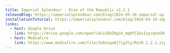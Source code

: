 ```yaml
---
title: Imperial Splendour - Rise of the Republic v1.2.1
releaseBlog: https://imperialsplendour.com/blog/2024-03-18-imperial-splendour-rise-of-the-republic-v121-release-blog
installationTutorial: https://imperialsplendour.com/blog/2024-03-18-imperial-splendour-rise-of-the-republic-v121-release-blog
links:
  - host: Google Drive
    link: https://drive.google.com/open?id=12EbZOg1V_mq8fCZpvIzycqVwS0dUX7kW&usp=drive_fs
  - host: MediaFire
    link: https://www.mediafire.com/file/3v0uiqa0j7jg3ly/RotR_1.2.1.zip/file
---
```

